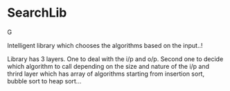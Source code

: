 # SearchLib
G 

Intelligent library which chooses the algorithms based on the input..!

Library has 3 layers. One to deal with the i/p and o/p. Second one to decide which algorithm to call depending on the size and nature of the i/p and thrird layer which has array of algorithms starting from insertion sort, bubble sort to heap sort...
